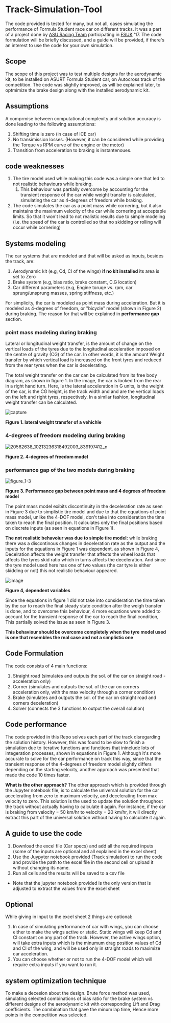 # Track-Simulation-Tool
The code provided is tested for many, but not all, cases simulating the performance of Formula Student race car on different tracks. It was a part of a project done by [ASU Racing Team](http://asuracingteam.org/) participating in [FSUK](https://www.imeche.org/events/formula-student) '17. The code formulation will be briefly discussed, and a guide will be provided, if there's an interest to use the code for your own simulation.

## Scope
The scope of this project was to test multiple designs for the aerodynamic kit, to be installed on ASURT Formula Student car, on Autocross track of the competition. The code was slightly improved, as will be explained later, to optmimize the brake design along with the installed aerodynamic kit.

## Assumptions 
A comprmise between computational complexity and solution accuracy is done leading to the following assumptions:
1. Shifting time is zero (in case of ICE car)
2. No transimission losses. (However, it can be considered while providing the Torque vs RPM curve of the engine or the motor)
3. Transition from acceleration to braking is instantenoues. 

## code weaknesses
1. The tire model used while making this code was a simple one that led to not realistic behaviours while braking. 
   1. This behaviour was partially overcome by accounting for the transient response of the car while weight transfer is calculated, simulating the car as 4-degrees of freedom while braking.
2. The code simulates the car as a point mass while cornering, but it also maintains the maximum velocity of the car while cornering at acceptaple limits. So that it won't lead to not realistic results due to simple modeling (i.e. the speed of the car is controlled so that no skidding or rolling will occur while cornering)

## Systems modeling 
The car systems that are modeled and that will be asked as inputs, besides the track, are:
1. Aerodynamic kit (e.g, Cd, Cl of the wings) 
**if no kit installed** its area is set to Zero
2. Brake system (e.g, bias ratio, brake constant, C.G location)
3. Car different parameters (e.g, Engine toruqe vs. rpm, car sprung/unsprung masses, spring stiffness, etc.)

For simplicity, the car is modeled as point mass during acceleration. But it is modeled as 4-degrees of freedom, or "bicycle" model (shown in Figure 2) during braking. The reason for that will be explained in **performance gap** section.

### point mass modeling during braking
Lateral or longitudinal weight transfer, is the amount of change on the vertical loads of the tyres due to the longitudinal acceleration imposed on the centre of gravity (CG) of the car. In other words, it is the amount Weight transfer by which vertical load is increased on the front tyres and reduced from the rear tyres when the car is decelerating.
 
The total weight transfer on the car can be calculated from its free body diagram, as shown in figure 1. In the image, the car is looked from the rear in a right hand turn. Here,  is the lateral acceleration in G units,  is the weight of the car,  is the CG height,  is the track width and and  are the vertical loads on the left and right tyres, respectively. In a similar fashion, longitudinal weight transfer can be calculated.

![capture](https://user-images.githubusercontent.com/27374894/46210505-2ff1f500-c331-11e8-9503-81139d68f11f.PNG)

**Figure 1. lateral weight transfer of a vehichle**  

### 4-degrees of freedom modeling during braking

![20562638_10213236318492003_839197412_n](https://user-images.githubusercontent.com/27374894/46210573-5f086680-c331-11e8-9b81-287a8748ce62.png)

**Figure 2. 4-degrees of freedom model** 

### performance gap of the two models during braking

![figure_1-3](https://user-images.githubusercontent.com/27374894/46210603-72b3cd00-c331-11e8-8162-64771587c97f.png)

**Figure 3. Performance gap between point mass and 4 degrees of freedom model** 

The point mass model exibits discontinuity in the deceleration rate as seen in Figure 3 due to simplistic tire model and due to that the equations of point mass model, unlike the 4-DOF model, don't take into consideration the time taken to reach the final position. It calculates only the final positions based on discrete inputs (as seen in equations in Figure 1). 

**The not realistic behavoiur was due to simple tire model:** while braking there was a discontinous changes in deceleration rate as the output and the inputs for the equations in Figure 1 was dependent. as shown in Figure 4, Decelration affects the weight transfer that affects the wheel loads that affects the tyres skid ratio which in turns affects the deceleration. And since the tyre model used here has one of two values (the car tyre is either skidding or not) this not realistic behaviour appeared.

![image](https://user-images.githubusercontent.com/27374894/46214873-51a4a980-c33c-11e8-9ff7-034fb65143d0.png)

**Figure 4, dependent variables**

Since the equations in figure 1 did not take into consideration the time taken by the car to reach the final steady state condition after the weigh transfer is done, and to overcome this behaviour, 4 more equations were added to account for the transient response of the car to reach the final condition, This partially solved the issue  as seen in Figure 3.

**This behaviour should be overcome completely when the tyre model used is one that resembles the real case and not a simplistic one**

## Code Formulation
The code consists of 4 main functions:
1. Straight road (simulates and outputs the sol. of the car on straight road - acceleration only)
2. Corner (simulates and outputs the sol. of the car on corners acceleration only, with the max velocity through a corner condition)
3. Brake (simulates and outputs the sol. of the car on straight road and corners deceleration)
4. Solver (connects the 3 functions to output the overall solution)

## Code performance
The code provided in this Repo solves each part of the track disregarding the solution history. However, this was found to be slow to finish a simulation due to iterative functions and functions that ininclude lots of integeration processes, shown in equations in Figure 1. Although it's more accurate to solve for the car performance on track this way, since that the transient response of the 4-degrees of freedom model slightly differs depending on the starting velocity, another approach was presented that made the code 10 times faster.

**What is the other approach?**
The other approach which is provided through the Jupyter notebook file, is to calculate the universal solution for the car accelerating from zero to maximum velocity, and decelerating from max velocity to zero. This solution is the used to update the solution throughout the track without actually having to calculate it again. For instance, if the car is braking from velocity = 50 km/hr to velocity = 20 km/hr, it will directly extract this part of the universal solution without having to calculate it again.

## A guide to use the code
1. Download the excel file (Car specs) and add all the required inputs (some of the inputs are optional and all explained in the excel sheet)
2. Use the Juypyter notebook provided (Track simulation) to run the code and provide the path to the excel file in the second cell or upload it without changing its name.
3. Run all cells and the results will be saved to a csv file

* Note that the jupyter notebook provided is the only version that is adjusted to extract the values from the excel sheet

## Optional
While giving in input to the excel sheet 2 things are optional:
1. In case of simulating performance of car with wings, you can choose either to make the wings active or static. Static wings will keep Cd and Cl constant on any part of the track. However, the active wings option, will take extra inputs which is the minumum drag position values of Cd and Cl of the wing, and will be used only in straight roads to maximize car acceleration.
2. You can choose whether or not to run the 4-DOF model which will require extra inputs if you want to run it.

## system optimization technique 
To make a decesion about the design. Brute force method was used, simulating selected combinations of bias ratio for the brake system vs different designs of the aerodynamic kit with corresponding Lift and Drag coefficients. The combination that gave the minum lap time, Hence more points in the competition was selected.
